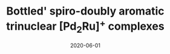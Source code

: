 ---
title: "Bottled' spiro-doubly aromatic trinuclear [Pd<sub>2</sub>Ru]<sup>+</sup> complexes"
collection: publications
number: 9
excerpt: 'M. Kulichenko, N. Fedik, A. Monfredini, Á. Muñoz-Castro, D. Balestri, A. I. Boldyrev, G. Maestri'
date: 2020-06-01
venue: 'Chem. Sci.'
issue_pages: 12, 477-486
paperurl: 'https://doi.org/10.1039/D0SC04469E'
---